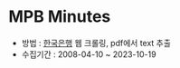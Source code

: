 # MPB Minutes
- 방법 : [한국은행](https://www.bok.or.kr/portal/bbs/B0000245/list.do?menuNo=200761&pageIndex=1) 웹 크롤링, pdf에서 text 추출
- 수집기간 : 2008-04-10 ~ 2023-10-19